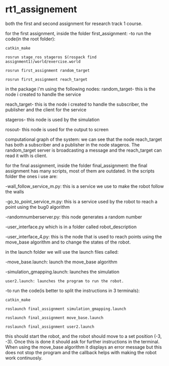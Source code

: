 
# rt1_assignement
both the first and second assignment for research track 1 course.

for the first assignment, inside the folder first_assignment:
  -to run the code(in the root folder):

    catkin_make 

    rosrun stage_ros stageros $(rospack find assignment1)/world/exercise.world 

    rosrun first_assignment random_target

    rosrun first_assignment reach_target

  in the package i'm using the following nodes:
  random_target- this is the node i created to handle the service

  reach_target- this is the node i created to handle the subscriber, the publisher and the client 
  for the service

  stageros- this node is used by the simulation

  rosout- this node is used for the output to screen

  computational graph of the system: 
  we can see that the node reach_target has both a subscriber and a publisher in the node stageros. 
  The random_target server is broadcasting a message and the reach_target can read it with is client.
  
for the final assignment, inside the folder final_assignment:
  the final assignment has many scripts, most of them are outdated. In the scripts folder the ones i use are:
    
   -wall_follow_service_m.py: this is a service we use to make the robot follow the walls
    
   -go_to_point_service_m.py: this is a service used by the robot to reach a point using the bug0 algorithm
    
   -randomnumberserver.py: this node generates a random number
    
   -user_interface.py which is in a folder called robot_description
    
   -user_interface_4.py: this is the node that is used to reach points using the move_base algorithm and to change the states of the robot.
   
in the launch folder we will use the launch files called:
    
   -move_base.launch: launch the move_base algorithm
    
   -simulation_gmapping.launch: launches the simulation
    
    user2.launch: launches the program to run the robot.
   -to run the code(is better to split the instructions in 3 terminals):

    catkin_make 
    
    roslaunch final_assignment simulation_gmapping.launch
    
    roslaunch final_assignment move_base.launch
    
    roslaunch final_assignment user2.launch
    
   this should start the robot, and the robot should move to a set position (-3, -3). Once this is done it should ask for further instructions in the terminal. 
   When using the move_base algorithm it displays an error message but this does not stop the program and the callback helps with making the robot work continuosly.
